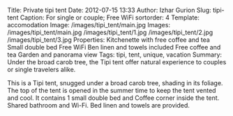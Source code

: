Title: Private tipi tent
Date: 2012-07-15 13:33
Author: Izhar Gurion
Slug: tipi-tent
Caption: For single or couple; Free WiFi
sortorder: 4
Template: accomodation
Image: /images/tipi_tent/main.jpg
Images: /images/tipi_tent/main.jpg
        /images/tipi_tent/1.jpg
        /images/tipi_tent/2.jpg
        /images/tipi_tent/3.jpg
Properties: Kitchenette with free coffee and tea
            Small double bed
            Free WiFi
            Ben linen and towels included
            Free coffee and tea
            Garden and panorama view
Tags: tipi, tent, unique, vacation
Summary: Under the broad carob tree, the Tipi tent offer natural experience to couples or single travelers alike.

This is a Tipi tent, snugged under a broad carob tree, shading in its foliage.
The top of the tent is opened in the summer time to keep the tent vented and cool.
It contains 1 small double bed and Coffee corner inside the tent. Shared bathroom and Wi-Fi. Bed linen and towels are provided.

